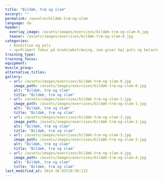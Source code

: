 ```yaml
---
title: "Bildæk, træ og slam"
excerpt: ""
permalink: /oevelse/bildæk-træ-og-slam
language: da
header:
  overlay_image: /assets/images/exercises/bildæk-træ-og-slam-0.jpg
  teaser: /assets/images/exercises/bildæk-træ-og-slam-0.jpg
categories:
  - Kondition og puls
  - <p>Primært fokus på kredsløbstræning, som giver høj puls og belaster det aerobe system maksimalt.</p>
training_type: 
training_focus: 
equipment:
muscle_group:
alternative_titles:
gallery:
  - url: /assets/images/exercises/bildæk-træ-og-slam-0.jpg
    image_path: /assets/images/exercises/bildæk-træ-og-slam-0.jpg
    alt: "Bildæk, træ og slam"
    title: "Bildæk, træ og slam"
  - url: /assets/images/exercises/bildæk-træ-og-slam-1.jpg
    image_path: /assets/images/exercises/bildæk-træ-og-slam-1.jpg
    alt: "Bildæk, træ og slam"
    title: "Bildæk, træ og slam"
  - url: /assets/images/exercises/bildæk-træ-og-slam-2.jpg
    image_path: /assets/images/exercises/bildæk-træ-og-slam-2.jpg
    alt: "Bildæk, træ og slam"
    title: "Bildæk, træ og slam"
  - url: /assets/images/exercises/bildæk-træ-og-slam-3.jpg
    image_path: /assets/images/exercises/bildæk-træ-og-slam-3.jpg
    alt: "Bildæk, træ og slam"
    title: "Bildæk, træ og slam"
  - url: /assets/images/exercises/bildæk-træ-og-slam-4.jpg
    image_path: /assets/images/exercises/bildæk-træ-og-slam-4.jpg
    alt: "Bildæk, træ og slam"
    title: "Bildæk, træ og slam"
last_modified_at: 2014-10-03T10:30:12Z
---
```



